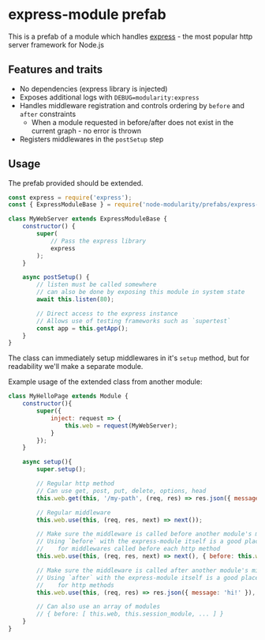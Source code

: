 # express-module prefab

This is a prefab of a module which handles [express](https://www.npmjs.com/package/express) - the most popular http server framework for Node.js

## Features and traits

- No dependencies (express library is injected)
- Exposes additional logs with `DEBUG=modularity:express`
- Handles middleware registration and controls ordering by `before` and `after` constraints
  - When a module requested in before/after does not exist in the current graph - no error is thrown
- Registers middlewares in the `postSetup` step

## Usage

The prefab provided should be extended.

```javascript
const express = require('express');
const { ExpressModuleBase } = require('node-modularity/prefabs/express-module');

class MyWebServer extends ExpressModuleBase {
    constructor() {
        super(
            // Pass the express library
            express
        );
    }

    async postSetup() {
        // listen must be called somewhere
        // can also be done by exposing this module in system state
        await this.listen(80);

        // Direct access to the express instance
        // Allows use of testing frameworks such as `supertest`
        const app = this.getApp();
    }
}
```

The class can immediately setup middlewares in it's `setup` method, but for readability we'll make a separate module.

Example usage of the extended class from another module:

```javascript
class MyHelloPage extends Module {
    constructor(){
        super({
            inject: request => {
                this.web = request(MyWebServer);
            }
        });
    }

    async setup(){
        super.setup();

        // Regular http method
        // Can use get, post, put, delete, options, head
        this.web.get(this, '/my-path', (req, res) => res.json({ message: 'hi!' }));

        // Regular middleware
        this.web.use(this, (req, res, next) => next());

        // Make sure the middleware is called before another module's middlewares
        // Using `before` with the express-module itself is a good place
        //    for middlewares called before each http method
        this.web.use(this, (req, res, next) => next(), { before: this.web });

        // Make sure the middleware is called after another module's middlewares
        // Using `after` with the express-module itself is a good place
        //    for http methods
        this.web.use(this, (req, res) => res.json({ message: 'hi!' }), { after: this.web });

        // Can also use an array of modules
        // { before: [ this.web, this.session_module, ... ] }
    }
}
```
